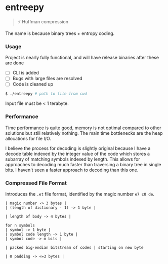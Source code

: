 # entreepy

> ⚡ Huffman compression

The name is because binary trees + entropy coding.

### Usage

Project is nearly fully functional, and will have release binaries
after these are done

- [ ] CLI is added
- [ ] Bugs with large files are resolved
- [ ] Code is cleaned up

```bash
$ ./entreepy # path to file from cwd
```

Input file must be < 1 terabyte.

### Performance

Time performance is quite good, memory is not optimal compared to other
solutions but still relatively nothing. The main time bottlenecks are the
heap allocations for file I/O.

I believe the process for decoding is slightly original because I have a decode
table indexed by the integer value of the code which stores a subarray of
matching symbols indexed by length. This allows for approaches to decoding much
faster than traversing a binary tree in single bits. I haven't seen a faster
approach to decoding than this one.

### Compressed File Format

Introduces the `.et` file format, identified by the magic number `e7 c0 de`.

```bf
| magic number -> 3 bytes |
| (length of dictionary - 1) -> 1 byte |

| length of body -> 4 bytes |

for n symbols
| symbol -> 1 byte |
| symbol code length -> 1 byte |
| symbol code -> m bits |

| packed big-endian bitstream of codes | starting on new byte

| 0 padding -> <=3 bytes |
```
